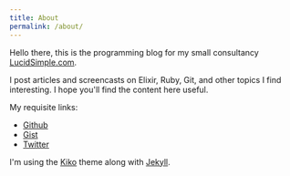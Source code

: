 ```yaml
---
title: About
permalink: /about/
---
```


<p class="lead">Hello there, this is the programming blog for my small consultancy <a href="http://lucidsimple.com">LucidSimple.com</a>.</p>

<p>I post articles and screencasts on Elixir, Ruby, Git, and other topics
I find interesting. I hope you'll find the content here useful.</p>

<p>My requisite links:</p>

<ul>
  <li><a href="https://github.com/jwhiteman">Github</a></li>
  <li><a href="https://gist.github.com/jwhiteman">Gist</a></li>
  <li><a href="https://twitter.com/lucidsimple">Twitter</a></li>
</ul>

<p>I'm using the <a href="http://github.com/gfjaru/Kiko">Kiko</a> theme along with <a href="http://jekyllrb.com">Jekyll</a>.</p>
